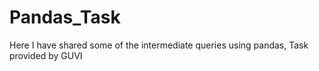 # Pandas_Task
Here I have shared some of the intermediate queries using pandas, Task provided by GUVI
